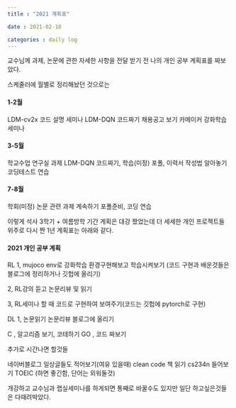 ```yaml
---
title : "2021 계획표"

date : 2021-02-18

categories : daily log
---
```


교수님께 과제, 논문에 관한 자세한 사항을 전달 받기 전 나의 개인 공부 계획표를 짜보았다.
 
스케줄러에 월별로 정리해놨던 것으로는

#### 1-2월

LDM-cv2x 코드 설명 세미나
LDM-DQN 코드짜기
채용공고 보기
카메이커
강화학습세미나

#### 3-5월

학교수업
연구실 과제
LDM-DQN 코드짜기, 학습(미정)
포폴, 이력서 작성법 알아놓기
코딩테스트 연습

#### 7-8월

학회(미정)
논문 관련 과제 계속하기
포폴준비, 코딩 연습

이렇게 석사 3학기 + 여름방학 기간 계획은 대강 짰었는데 더 세세한 개인 프로젝트들 위주로 다시 짠 1년 계획표는 아래와 같다.


#### 2021 개인 공부 계획

RL 1, mujoco env로 강화학습 환경구현해보고 학습시켜보기 (코드 구현과 배운것들은 블로그에 정리하거나 깃헙에 올리기)

   2, RL강의 듣고 논문리뷰 및 읽기

   3, RL세미나 할 때 코드로 구현하여 보여주기(코드는 깃헙에 pytorch로 구현)

DL 1, 논문읽기 논문리뷰 블로그에 올리기


C , 알고리즘 보기, 코테하기
GO , 코드 짜보기

추가로 시간나면 할것들

네이버블로그 일상글들도 적어보기(여유 있을때)
clean code 책 읽기
cs234n 들어보기
TOEIC (하면 좋긴함, 단어는 외워둘것)

개강하고 교수님과 랩실세미나를 하게되면 통째로 바꿀수도 있지만 일단 하고싶은것들은 다때려박았다.
